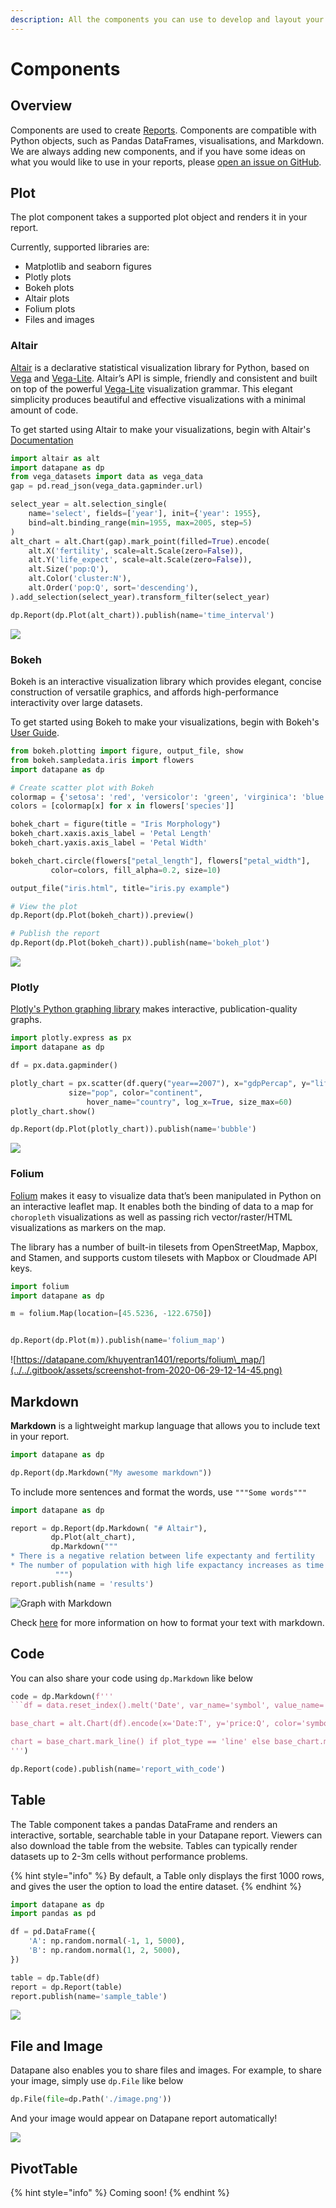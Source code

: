 ```yaml
---
description: All the components you can use to develop and layout your reports
---
```


# Components

## Overview

Components are used to create [Reports](./). Components are compatible with Python objects, such as Pandas DataFrames, visualisations, and Markdown. We are always adding new components, and if you have some ideas on what you would like to use in your reports, please [open an issue on GitHub](https://github.com/datapane/datapane).

## Plot

The plot component takes a supported plot object and renders it in your report.

Currently, supported libraries are:

* Matplotlib and seaborn figures
* Plotly plots
* Bokeh plots
* Altair plots
* Folium plots
* Files and images

### Altair

[Altair](https://altair-viz.github.io/) is a declarative statistical visualization library for Python, based on [Vega](http://vega.github.io/vega) and [Vega-Lite](http://vega.github.io/vega-lite). Altair’s API is simple, friendly and consistent and built on top of the powerful [Vega-Lite](http://vega.github.io/vega-lite) visualization grammar. This elegant simplicity produces beautiful and effective visualizations with a minimal amount of code.

To get started using Altair to make your visualizations, begin with Altair's [Documentation](https://altair-viz.github.io/)

```python
import altair as alt
import datapane as dp
from vega_datasets import data as vega_data
gap = pd.read_json(vega_data.gapminder.url)

select_year = alt.selection_single(
    name='select', fields=['year'], init={'year': 1955},
    bind=alt.binding_range(min=1955, max=2005, step=5)
)
alt_chart = alt.Chart(gap).mark_point(filled=True).encode(
    alt.X('fertility', scale=alt.Scale(zero=False)),
    alt.Y('life_expect', scale=alt.Scale(zero=False)),
    alt.Size('pop:Q'),
    alt.Color('cluster:N'),
    alt.Order('pop:Q', sort='descending'),
).add_selection(select_year).transform_filter(select_year)

dp.Report(dp.Plot(alt_chart)).publish(name='time_interval')
```

![](../../.gitbook/assets/screenshot-from-2020-06-26-11-30-58.png)

### Bokeh

Bokeh is an interactive visualization library which provides elegant, concise construction of versatile graphics, and affords high-performance interactivity over large datasets. 

To get started using Bokeh to make your visualizations, begin with Bokeh's [User Guide](https://docs.bokeh.org/en/latest/docs/user_guide.html#userguide).

```python
from bokeh.plotting import figure, output_file, show
from bokeh.sampledata.iris import flowers
import datapane as dp 

# Create scatter plot with Bokeh
colormap = {'setosa': 'red', 'versicolor': 'green', 'virginica': 'blue'}
colors = [colormap[x] for x in flowers['species']]

bohek_chart = figure(title = "Iris Morphology")
bokeh_chart.xaxis.axis_label = 'Petal Length'
bokeh_chart.yaxis.axis_label = 'Petal Width'

bokeh_chart.circle(flowers["petal_length"], flowers["petal_width"],
         color=colors, fill_alpha=0.2, size=10)

output_file("iris.html", title="iris.py example")

# View the plot
dp.Report(dp.Plot(bokeh_chart)).preview()

# Publish the report
dp.Report(dp.Plot(bokeh_chart)).publish(name='bokeh_plot')
```

![](../../.gitbook/assets/screenshot-from-2020-06-26-11-27-46.png)

### Plotly

[Plotly's Python graphing library](https://plotly.com/python/) makes interactive, publication-quality graphs.

```python
import plotly.express as px
import datapane as dp

df = px.data.gapminder()

plotly_chart = px.scatter(df.query("year==2007"), x="gdpPercap", y="lifeExp",
	         size="pop", color="continent",
                 hover_name="country", log_x=True, size_max=60)
plotly_chart.show()

dp.Report(dp.Plot(plotly_chart)).publish(name='bubble')
```

![](../../.gitbook/assets/screenshot-from-2020-06-26-11-46-31.png)

### Folium

[Folium](https://python-visualization.github.io/folium/) makes it easy to visualize data that’s been manipulated in Python on an interactive leaflet map. It enables both the binding of data to a map for `choropleth` visualizations as well as passing rich vector/raster/HTML visualizations as markers on the map.

The library has a number of built-in tilesets from OpenStreetMap, Mapbox, and Stamen, and supports custom tilesets with Mapbox or Cloudmade API keys. 

```python
import folium
import datapane as dp 

m = folium.Map(location=[45.5236, -122.6750])


dp.Report(dp.Plot(m)).publish(name='folium_map')
```

![https://datapane.com/khuyentran1401/reports/folium\_map/](../../.gitbook/assets/screenshot-from-2020-06-29-12-14-45.png)

## Markdown

**Markdown** is a lightweight markup language that allows you to include text in your report.

```python
import datapane as dp

dp.Report(dp.Markdown("My awesome markdown"))
```

To include more sentences and format the words, use `"""Some words"""`

```python
import datapane as dp

report = dp.Report(dp.Markdown( "# Altair"),
         dp.Plot(alt_chart),
         dp.Markdown("""
* There is a negative relation between life expectanty and fertility
* The number of population with high life expactancy increases as time increase
          """)
report.publish(name = 'results')

```

![Graph with Markdown ](../../.gitbook/assets/screenshot-from-2020-06-26-15-02-29.png)

Check [here](https://github.com/adam-p/markdown-here/wiki/Markdown-Cheatsheet) for more information on how to format your text with markdown.

## Code

You can also share your code using `dp.Markdown` like below

```python
code = dp.Markdown(f'''
```df = data.reset_index().melt('Date', var_name='symbol', value_name='price')

base_chart = alt.Chart(df).encode(x='Date:T', y='price:Q', color='symbol').interactive()

chart = base_chart.mark_line() if plot_type == 'line' else base_chart.mark_bar()```
''')

dp.Report(code).publish(name='report_with_code')
```

## Table

The Table component takes a pandas DataFrame and renders an interactive, sortable, searchable table in your Datapane report. Viewers can also download the table from the website. Tables can typically render datasets up to 2-3m cells without performance problems. 

{% hint style="info" %}
By default, a Table only displays the first 1000 rows, and gives the user the option to load the entire dataset.
{% endhint %}

```python
import datapane as dp
import pandas as pd

df = pd.DataFrame({
    'A': np.random.normal(-1, 1, 5000),
    'B': np.random.normal(1, 2, 5000),
})

table = dp.Table(df)
report = dp.Report(table)
report.publish(name='sample_table')
```

![](../../.gitbook/assets/table.png)

## File and Image

Datapane also enables you to share files and images. For example, to share your image, simply use `dp.File` like below

```python
dp.File(file=dp.Path('./image.png'))
```

And your image would appear on Datapane report automatically!

![](../../.gitbook/assets/screenshot-from-2020-08-05-10-00-54.png)

## PivotTable

{% hint style="info" %}
Coming soon!
{% endhint %}

